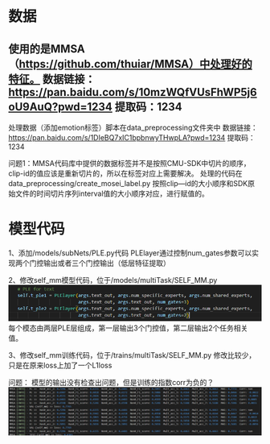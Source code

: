 # 数据

使用的是MMSA（https://github.com/thuiar/MMSA）中处理好的特征。
数据链接：https://pan.baidu.com/s/10mzWQfVUsFhWP5j6oU9AuQ?pwd=1234 
提取码：1234 
---
处理数据（添加emotion标签）脚本在data_preprocessing文件夹中
数据链接：https://pan.baidu.com/s/1DIeBQ7xIC1bpbnwyTHwpLA?pwd=1234 
提取码：1234 

问题1：MMSA代码库中提供的数据标签并不是按照CMU-SDK中切片的顺序，clip-id的值应该是重新切片的，所以在标签对应上需要解决。
处理的代码在data_preprocessing/create_mosei_label.py
按照clip—id的大小顺序和SDK原始文件的时间切片序列interval值的大小顺序对应，进行赋值的。


# 模型代码

1、添加/models/subNets/PLE.py代码
PLElayer通过控制num_gates参数可以实现两个门控输出或者三个门控输出（低层特征提取）

2、修改self_mm模型代码，位于/models/multiTask/SELF_MM.py
![alt text](image.png)
每个模态由两层PLE层组成，第一层输出3个门控值，第二层输出2个任务相关值。

3、修改self_mm训练代码，位于/trains/multiTask/SELF_MM.py
修改比较少，只是在原来loss上加了一个L1loss


问题：
模型的输出没有检查出问题，但是训练的指数corr为负的？
![alt text](image-1.png)
